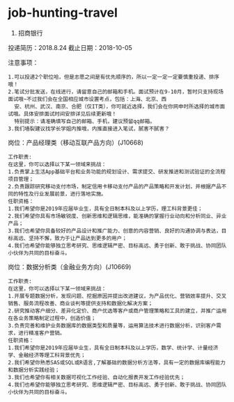 # job-hunting-travel

1. 招商银行

投递简历：2018.8.24     截止日期：2018-10-05

注意事项：

    1.可以投递2个职位哈，但是志愿之间是有优先顺序的，所以一定一定一定要慎重投递、排序哦！
    2.笔试分批发送，在线进行，请留意自己的邮箱和手机。面试预计在9-10月，暂时只支持现场面试哦~不过我们会在全国相应城市设置考点，包括：上海、北京、西  
      安、杭州、武汉、南京、合肥（仅IT类），你可就近选择，我们会在你网申时所选择的城市面试哦。具体安排面试时间安排详见后续更新哦！
      特别提示：请准确填写自己的邮箱、手机，建议预留qq邮箱。
    3.我们墙裂建议找学长学姐内推哦，内推直接进入笔试，腻害不腻害？

岗位：产品经理类（移动互联产品方向）(J10668)

    工作职责:
    在这里，你可以选择以下某一领域来挑战：
    1.负责掌上生活App基础平台和业务功能的规划设计、需求提交、研发推进和测试验证的全流程项目管理；
    2.负责跟踪研究移动支付市场，制定信用卡移动支付产品的产品策略和开发计划，并根据产品不同的特性及行业发展前景，进行落地实施。
    任职资格：
    1.我们希望你是2019年应届毕业生，具有全日制本科及以上学历，理工科背景更佳；
    2.我们希望你具有市场敏锐度、创新思维和逻辑思维，能准确的掌握行业动向和分析同业、异业产品；
    3.我们也希望你具备较好的产品设计和推广能力、创意的内容营销、良好的沟通协调与表达，目标高远、坚持不懈，致力于让产品达到更多的用户；
    4.我们也希望你能够独立思考研究、思维逻辑严密、目标高远、勇于创新、敢于挑战、协同团队小伙伴为共同的目标奋斗。

岗位：数据分析类（金融业务方向）(J10669) 

    工作职责:
    在这里，你可以选择以下某一领域来挑战：
    1.开展专题数据分析，发现问题、挖掘原因并提出改进建议，为产品优化、营销效率提升、交叉销售、服务流程改善、商业谈判等提供支持和数据化解决方案；
    2.研究推动客户细分、差异化定价、商户优选等客户或商户管理策略和工具的建立，并推广运用在各业务策略制定过程中，创造价值；
    3.负责完善和维护业务数据库的数据类型和质量等，运用算法技术进行数据分析，识别客户需求，进行精准客户营销。
    任职资格：
    1.我们希望你是2019年应届毕业生，具有全日制本科及以上学历，数学、统计学、计量经济学、金融经济等理工科背景优先；
    2.我们希望你熟悉SAS或SQL或R语言,了解基础的数据分析方法等，具有一定的数据库编程能力和数据分析实践经验；
    3.我们也希望你有相关数据可视化工作经验、自动化报表开发工作经验优先；
    4.我们也希望你能够独立思考研究、思维逻辑严密、目标高远、勇于创新、敢于挑战、协同团队小伙伴为共同的目标奋斗。
